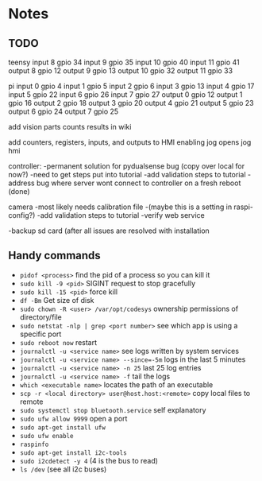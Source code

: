# Notes

## TODO

teensy
input 8 gpio 34
input 9 gpio 35
input 10 gpio 40
input 11 gpio 41
output 8 gpio 12
output 9 gpio 13
output 10 gpio 32
output 11 gpio 33

pi
input 0 gpio 4
input 1 gpio 5
input 2 gpio 6
input 3 gpio 13
input 4 gpio 17
input 5 gpio 22
input 6 gpio 26
input 7 gpio 27
output 0 gpio 12
output 1 gpio 16
output 2 gpio 18
output 3 gpio 20
output 4 gpio 21
output 5 gpio 23
output 6 gpio 24
output 7 gpio 25

add vision parts counts results in wiki

add counters, registers, inputs, and outputs to HMI
enabling jog opens jog hmi

controller:
	-permanent solution for pydualsense bug (copy over local for now?)
	-need to get steps put into tutorial
	-add validation steps to tutorial
	-address bug where server wont connect to controller on a fresh reboot (done)

camera
	-most likely needs calibration file
	-(maybe this is a setting in raspi-config?)
	-add validation steps to tutorial
	-verify web service

-backup sd card (after all issues are resolved with installation

## Handy commands
- `pidof <process>` find the pid of a process so you can kill it
- `sudo kill -9 <pid>` SIGINT request to stop gracefully
- `sudo kill -15 <pid>` force kill
- `df -Bm` Get size of disk
- `sudo chown -R <user> /var/opt/codesys` ownership permissions of directory/file
- `sudo netstat -nlp | grep <port number>` see which app is using a specific port
- `sudo reboot now` restart
- `journalctl -u <service name>` see logs written by system services
- `journalctl -u <service name> --since=-5m` logs in the last 5 minutes
- `journalctl -u <service name> -n 25` last 25 log entries
- `journalctl -u <service name> -f` tail the logs
- `which <executable name>` locates the path of an executable
- `scp -r <local directory> user@host.host:<remote>` copy local files to remote
- `sudo systemctl stop bluetooth.service` self explanatory
- `sudo ufw allow 9999` open a port
- `sudo apt-get install ufw`
- `sudo ufw enable`
- `raspinfo`
- `sudo apt-get install i2c-tools`
- `sudo i2cdetect -y 4` (4 is the bus to read)
- `ls /dev` (see all i2c buses)

